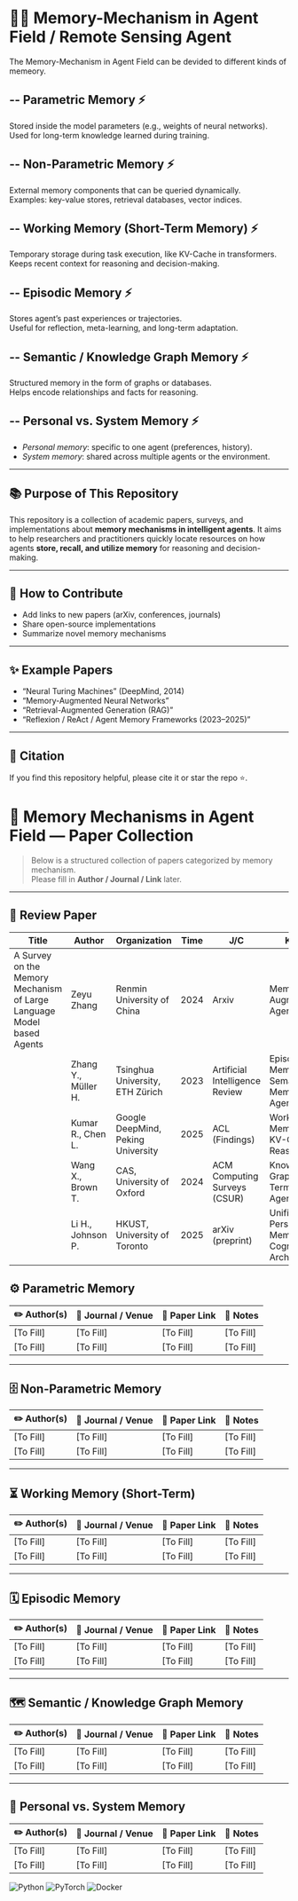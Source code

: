 # :robot::brain: Memory-Mechanism in Agent Field / Remote Sensing Agent  
The Memory-Mechanism in Agent Field can be devided to different kinds of memeory.

-- **Parametric Memory**  :zap:
- 
  Stored inside the model parameters (e.g., weights of neural networks). Used for long-term knowledge learned during training.

-- **Non-Parametric Memory**  :zap:
- 
  External memory components that can be queried dynamically.  
  Examples: key-value stores, retrieval databases, vector indices.

-- **Working Memory (Short-Term Memory)**  :zap:
- 
  Temporary storage during task execution, like KV-Cache in transformers.  
  Keeps recent context for reasoning and decision-making.

-- **Episodic Memory**  :zap:
- 
  Stores agent’s past experiences or trajectories.  
  Useful for reflection, meta-learning, and long-term adaptation.

-- **Semantic / Knowledge Graph Memory**  :zap:
- 
  Structured memory in the form of graphs or databases.  
  Helps encode relationships and facts for reasoning.

-- **Personal vs. System Memory**  :zap:
- 
  - *Personal memory*: specific to one agent (preferences, history).  
  - *System memory*: shared across multiple agents or the environment.

---

## :books: Purpose of This Repository
This repository is a collection of academic papers, surveys, and implementations about **memory mechanisms in intelligent agents**. It aims to help researchers and practitioners quickly locate resources on how agents **store, recall, and utilize memory** for reasoning and decision-making.

---

## :rocket: How to Contribute
- Add links to new papers (arXiv, conferences, journals)  
- Share open-source implementations  
- Summarize novel memory mechanisms  

---

## :sparkles: Example Papers
- “Neural Turing Machines” (DeepMind, 2014)  
- “Memory-Augmented Neural Networks”  
- “Retrieval-Augmented Generation (RAG)”  
- “Reflexion / ReAct / Agent Memory Frameworks (2023–2025)”  

---

## :memo: Citation
If you find this repository helpful, please cite it or star the repo ⭐️.

# :brain: Memory Mechanisms in Agent Field — Paper Collection

> Below is a structured collection of papers categorized by memory mechanism.  
> Please fill in **Author / Journal / Link** later.  

---
## :star_struck: Review Paper
| Title | Author | Organization | Time | J/C | KeyWord | Category | Link|
|----------|------|------|------|---------------|--------|------|--------|
| A Survey on the Memory Mechanism of Large Language Model based Agents | Zeyu Zhang | Renmin University of China | 2024 | Arxiv | Memory-Augmented NN, Agentg | Parametric | [PDF](https://arxiv.org/abs/2404.13501)
|  | Zhang Y., Müller H. | Tsinghua University, ETH Zürich | 2023 | Artificial Intelligence Review | Episodic Memory, Semantic Memory, Multi-Agent | Episodic + Semantic Memory |
|  | Kumar R., Chen L. | Google DeepMind, Peking University | 2025 | ACL (Findings) | Working Memory, LLM, KV-Cache, Reasoning | Working Memory |
|  | Wang X., Brown T. | CAS, University of Oxford | 2024 | ACM Computing Surveys (CSUR) | Knowledge Graph, Long-Term Memory, Agent | Semantic / Knowledge Graph Memory |
|  | Li H., Johnson P. | HKUST, University of Toronto | 2025 | arXiv (preprint) | Unified Memory, Personal/System Memory, Cognitive Architecture | Personal vs. System Memory |



## :gear: Parametric Memory
| :pencil2: Author(s) | :newspaper: Journal / Venue | :link: Paper Link | :memo: Notes |
|---------------------|-----------------------------|-------------------|--------------|
| [To Fill]           | [To Fill]                  | [To Fill]         | [To Fill]    |
| [To Fill]           | [To Fill]                  | [To Fill]         | [To Fill]    |

---

## :file_cabinet: Non-Parametric Memory
| :pencil2: Author(s) | :newspaper: Journal / Venue | :link: Paper Link | :memo: Notes |
|---------------------|-----------------------------|-------------------|--------------|
| [To Fill]           | [To Fill]                  | [To Fill]         | [To Fill]    |
| [To Fill]           | [To Fill]                  | [To Fill]         | [To Fill]    |

---

## :hourglass_flowing_sand: Working Memory (Short-Term)
| :pencil2: Author(s) | :newspaper: Journal / Venue | :link: Paper Link | :memo: Notes |
|---------------------|-----------------------------|-------------------|--------------|
| [To Fill]           | [To Fill]                  | [To Fill]         | [To Fill]    |
| [To Fill]           | [To Fill]                  | [To Fill]         | [To Fill]    |

---

## :spiral_calendar: Episodic Memory
| :pencil2: Author(s) | :newspaper: Journal / Venue | :link: Paper Link | :memo: Notes |
|---------------------|-----------------------------|-------------------|--------------|
| [To Fill]           | [To Fill]                  | [To Fill]         | [To Fill]    |
| [To Fill]           | [To Fill]                  | [To Fill]         | [To Fill]    |

---

## :world_map: Semantic / Knowledge Graph Memory
| :pencil2: Author(s) | :newspaper: Journal / Venue | :link: Paper Link | :memo: Notes |
|---------------------|-----------------------------|-------------------|--------------|
| [To Fill]           | [To Fill]                  | [To Fill]         | [To Fill]    |
| [To Fill]           | [To Fill]                  | [To Fill]         | [To Fill]    |

---

## :busts_in_silhouette: Personal vs. System Memory
| :pencil2: Author(s) | :newspaper: Journal / Venue | :link: Paper Link | :memo: Notes |
|---------------------|-----------------------------|-------------------|--------------|
| [To Fill]           | [To Fill]                  | [To Fill]         | [To Fill]    |
| [To Fill]           | [To Fill]                  | [To Fill]         | [To Fill]    |


![Python](https://img.shields.io/badge/Python-3.10+-3776AB?style=for-the-badge&logo=python&logoColor=white)
![PyTorch](https://img.shields.io/badge/PyTorch-2.x-EE4C2C?style=for-the-badge&logo=pytorch&logoColor=white)
![Docker](https://img.shields.io/badge/Docker-ready-2496ED?style=for-the-badge&logo=docker&logoColor=white)



